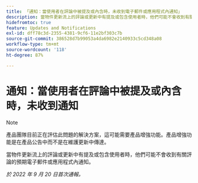 ```yaml
---
title: 「通知：當使用者在評論中被提及或內含時，未收到電子郵件或應用程式內通知」
description: 當物件更新流上的評論或更新中有提及或包含使用者時，他們可能不會收到有關評論的預期電子郵件或應用程式內通知。
hidefromtoc: true
feature: Updates and Notifications
exl-id: dff78c3d-2355-4381-9cf6-11e2bf303c7b
source-git-commit: 386528d7b99053a4da6982e2140933c5cd348a08
workflow-type: tm+mt
source-wordcount: '118'
ht-degree: 87%

---
```


# 通知：當使用者在評論中被提及或內含時，未收到通知

>[!NOTE]
>
>產品團隊目前正在評估此問題的解決方案，這可能需要產品增強功能。產品增強功能是在產品公告中而不是在維護更新中傳達。

當物件更新流上的評論或更新中有提及或包含使用者時，他們可能不會收到有關評論的預期電子郵件或應用程式內通知。

_於 2022 年 9 月 20 日首次通報。_

